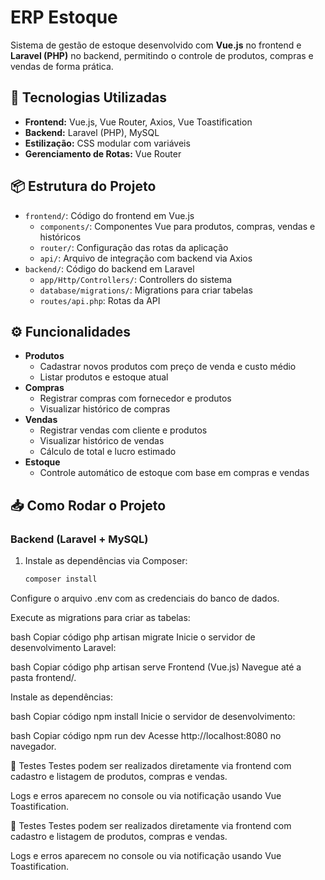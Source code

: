 # ERP Estoque

Sistema de gestão de estoque desenvolvido com **Vue.js** no frontend e **Laravel (PHP)** no backend, permitindo o controle de produtos, compras e vendas de forma prática.

## 🚀 Tecnologias Utilizadas

- **Frontend:** Vue.js, Vue Router, Axios, Vue Toastification  
- **Backend:** Laravel (PHP), MySQL  
- **Estilização:** CSS modular com variáveis  
- **Gerenciamento de Rotas:** Vue Router  

## 📦 Estrutura do Projeto

- `frontend/`: Código do frontend em Vue.js  
  - `components/`: Componentes Vue para produtos, compras, vendas e históricos  
  - `router/`: Configuração das rotas da aplicação  
  - `api/`: Arquivo de integração com backend via Axios  
- `backend/`: Código do backend em Laravel  
  - `app/Http/Controllers/`: Controllers do sistema  
  - `database/migrations/`: Migrations para criar tabelas  
  - `routes/api.php`: Rotas da API  

## ⚙️ Funcionalidades

- **Produtos**
  - Cadastrar novos produtos com preço de venda e custo médio  
  - Listar produtos e estoque atual  
- **Compras**
  - Registrar compras com fornecedor e produtos  
  - Visualizar histórico de compras  
- **Vendas**
  - Registrar vendas com cliente e produtos  
  - Visualizar histórico de vendas  
  - Cálculo de total e lucro estimado  
- **Estoque**
  - Controle automático de estoque com base em compras e vendas  

## 📥 Como Rodar o Projeto

### Backend (Laravel + MySQL)

1. Instale as dependências via Composer:  
   ```bash
   composer install
Configure o arquivo .env com as credenciais do banco de dados.

Execute as migrations para criar as tabelas:

bash
Copiar código
php artisan migrate
Inicie o servidor de desenvolvimento Laravel:

bash
Copiar código
php artisan serve
Frontend (Vue.js)
Navegue até a pasta frontend/.

Instale as dependências:

bash
Copiar código
npm install
Inicie o servidor de desenvolvimento:

bash
Copiar código
npm run dev
Acesse http://localhost:8080 no navegador.

🧪 Testes
Testes podem ser realizados diretamente via frontend com cadastro e listagem de produtos, compras e vendas.

Logs e erros aparecem no console ou via notificação usando Vue Toastification.

🧪 Testes
Testes podem ser realizados diretamente via frontend com cadastro e listagem de produtos, compras e vendas.

Logs e erros aparecem no console ou via notificação usando Vue Toastification.
